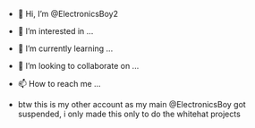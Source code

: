 - 👋 Hi, I’m @ElectronicsBoy2
- 👀 I’m interested in ...
- 🌱 I’m currently learning ...
- 💞️ I’m looking to collaborate on ...
- 📫 How to reach me ...

- btw this is my other account as my main @ElectronicsBoy got suspended, i only made this only to do the whitehat projects

<!---
ElectronicsBoy2/ElectronicsBoy2 is a ✨ special ✨ repository because its `README.md` (this file) appears on your GitHub profile.
You can click the Preview link to take a look at your changes.
--->
